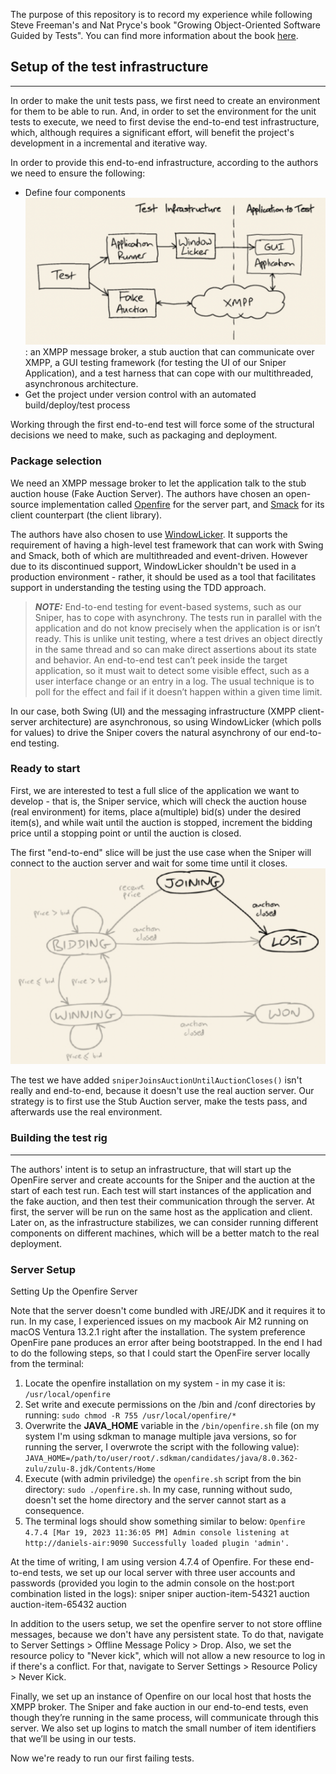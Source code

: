 The purpose of this repository is to record my experience while following Steve Freeman's and Nat Pryce's book "Growing Object-Oriented Software Guided by Tests". You can find more information about the book [here](http://www.growing-object-oriented-software.com).


## Setup of the test infrastructure
___

In order to make the unit tests pass, we first need to create an environment for them to be able to run. And, in order to set the environment for the unit tests to execute, we need to first devise the end-to-end test infrastructure, which, although requires a significant effort, will benefit the project's development in a incremental and iterative way.

In order to provide this end-to-end infrastructure, according to the authors we need to ensure the following:

* Define four components ![components](assets/diagrams/test-infrastructure.png): an XMPP message broker, a stub auction that can communicate over XMPP, a GUI testing framework (for testing the UI of our Sniper Application), and a test harness that can cope with our multithreaded, asynchronous architecture.
* Get the project under version control with an automated build/deploy/test process

Working through the first end-to-end test will force some of the structural decisions we need to make, such as packaging and deployment.

### Package selection

We need an XMPP message broker to let the application talk to the stub auction house (Fake Auction Server). The authors have chosen an open-source implementation called [Openfire](https://www.igniterealtime.org/projects/openfire/) for the server part, and [Smack](https://www.igniterealtime.org/projects/smack/) for its client counterpart (the client library).

The authors have also chosen to use [WindowLicker](https://code.google.com/archive/p/windowlicker/). It supports the requirement of having a high-level test framework that can work with Swing and Smack, both of which are multithreaded and event-driven. However due to its discontinued support, WindowLicker shouldn't be used in a production environment - rather, it should be used as a tool that facilitates support in understanding the testing using the TDD approach.

> **_NOTE:_**
End-to-end testing for event-based systems, such as our Sniper, has to cope with asynchrony. The tests run in parallel with the application and do not know precisely when the application is or isn’t ready. This is unlike unit testing, where a test drives an object directly in the same thread and so can make direct assertions about its state and behavior.
An end-to-end test can’t peek inside the target application, so it must wait to detect some visible effect, such as a user interface change or an entry in a log. The usual technique is to poll for the effect and fail if it doesn’t happen within a given time limit.

In our case, both Swing (UI) and the messaging infrastructure (XMPP client-server architecture) are asynchronous, so using WindowLicker (which polls for values) to drive the Sniper covers the natural asynchrony of our end-to-end testing.

### Ready to start

First, we are interested to test a full slice of the application we want to develop - that is, the Sniper service, which will check the auction house (real environment) for items, place a(multiple) bid(s) under the desired item(s), and while wait until the auction is stopped, increment the bidding price until a stopping point or until the auction is closed. 

The first "end-to-end" slice will be just the use case when the Sniper will connect to the auction server and wait for some time until it closes.
![first-test](assets/diagrams/joining-lost.png)

The test we have added `sniperJoinsAuctionUntilAuctionCloses()` isn't really and end-to-end, because it doesn't use the real auction server. Our strategy is to first use the Stub Auction server, make the tests pass, and afterwards use the real environment. 


### Building the test rig
___
The authors' intent is to setup an infrastructure, that will start up the OpenFire server and create accounts for the Sniper and the auction at the start of each test run. Each test will start instances of the application and the fake auction, and then test their communication through the server. At first, the server will be run on the same host as the application and client. Later on, as the infrastructure stabilizes, we can consider running different components on different machines, which will be a better match to the real deployment.

### Server Setup

Setting Up the Openfire Server

Note that the server doesn't come bundled with JRE/JDK and it requires it to run. In my case, I experienced issues on my macbook Air M2 running on macOS Ventura 13.2.1 right after the installation. The system preference OpenFire pane produces an error after being bootstrapped. In the end I had to do the following steps, so that I could start the OpenFire server locally from the terminal:

1. Locate the openfire installation on my system - in my case it is: `/usr/local/openfire`
2. Set write and execute permissions on the /bin and /conf directories by running:
`sudo chmod -R 755 /usr/local/openfire/*`
3. Overwrite the **JAVA_HOME** variable in the `/bin/openfire.sh` file (on my system I'm using sdkman to manage multiple java versions, so for running the server, I overwrote the script with the following value):
`JAVA_HOME=/path/to/user/root/.sdkman/candidates/java/8.0.362-zulu/zulu-8.jdk/Contents/Home`
4. Execute (with admin priviledge) the `openfire.sh` script from the bin directory:
`sudo ./openfire.sh`. In my case, running without sudo, doesn't set the home directory and the server cannot start as a consequence.
5. The terminal logs should show something similar to below:
`Openfire 4.7.4 [Mar 19, 2023 11:36:05 PM]
Admin console listening at http://daniels-air:9090
Successfully loaded plugin 'admin'.
` 

At the time of writing, I am using version 4.7.4 of Openfire. For these end-to-end tests, we set up our local server with three user accounts and passwords (provided you login to the admin console on the host:port combination listed in the logs):
sniper
sniper
auction-item-54321
auction
auction-item-65432
auction

In addition to the users setup, we set the openfire server to not store offline messages, because we don't have any persistent state. To do that, navigate to Server Settings > Offline Message Policy > Drop. Also, we set the resource policy to "Never kick", which will not allow a new resource to log in if there's a conflict. For that, navigate to Server Settings > Resource Policy > Never Kick.

Finally, we set up an instance of Openfire on our local host that hosts the XMPP broker. The Sniper and fake auction in our end-to-end tests, even though they’re running in the same process, will communicate through this server. We also set up logins to match the small number of item identifiers that we’ll be using in our tests. 

Now we're ready to run our first failing tests.
